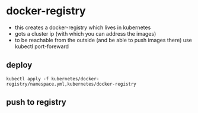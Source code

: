 # docker-registry

- this creates a docker-registry which lives in kubernetes
- gots a cluster ip (with which you can address the images)
- to be reachable from the outside (and be able to push images there) use kubectl port-foreward

## deploy

`kubectl apply -f kubernetes/docker-registry/namespace.yml,kubernetes/docker-registry`

## push to registry


